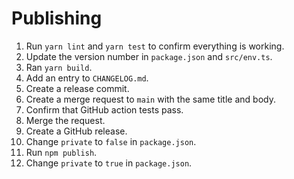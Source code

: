 # Publishing

1. Run `yarn lint` and `yarn test` to confirm everything is working.
2. Update the version number in `package.json` and `src/env.ts`.
3. Ran `yarn build`.
4. Add an entry to `CHANGELOG.md`.
5. Create a release commit.
6. Create a merge request to `main` with the same title and body.
7. Confirm that GitHub action tests pass.
8. Merge the request.
9. Create a GitHub release.
10. Change `private` to `false` in `package.json`.
11. Run `npm publish`.
12. Change `private` to `true` in `package.json`.
